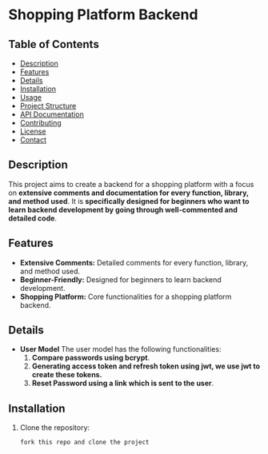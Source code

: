 # Shopping Platform Backend

## Table of Contents
- [Description](#description)
- [Features](#features)
- [Details](#details)
- [Installation](#installation)
- [Usage](#usage)
- [Project Structure](#project-structure)
- [API Documentation](#api-documentation)
- [Contributing](#contributing)
- [License](#license)
- [Contact](#contact)


## Description
This project aims to create a backend for a shopping platform with a focus on __extensive comments and documentation for every function, library, and method used__. It is __specifically designed for beginners who want to learn backend development by going through well-commented and detailed code__.

## Features
- **Extensive Comments:** Detailed comments for every function, library, and method used.
- **Beginner-Friendly:** Designed for beginners to learn backend development.
- **Shopping Platform:** Core functionalities for a shopping platform backend.

## Details
- **User Model**
The user model has the following functionalities:
  1. __Compare passwords using bcrypt__.
  2. __Generating access token and refresh token using jwt, we use jwt to create these tokens.__
  3. __Reset Password using a link which is sent to the user__.


## Installation
1. Clone the repository:
   ```sh
   fork this repo and clone the project 

